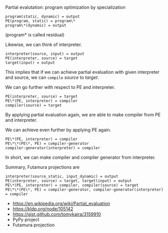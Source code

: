Partial evalutation: program optimization by specialization

```
program(static, dynamic) = output
PE(program, static) = program\*
program\*(dynamic) = output
```
(program\* is called residual)

Likewise, we can think of interpreter.
```
interpreter(source, input) = output
PE(interpreter, source) = target
target(input) = output
```
This implies that if we can achieve partial evaluation with given interpreter and source,
we can `compile` _source_ to _target_.

We can go further with respect to PE and interpreter.
```
PE(interpreter, source) = target
PE\*(PE, interpreter) = compiler
compiler(source) = target
```
By applying partial evaluation again, we are able to make compiler from PE and interpreter.

We can achieve even further by applying PE again.
```
PE\*(PE, interpreter) = compiler
PE\*\*(PE\*, PE) = compiler-generator
compiler-generator(interpreter) = compiler
```
In short, we can make compiler and compiler generator from interpreter.

Summary, Futamura projections are
```
interpreter(source_static, input_dynamic) = output
PE(interpreter, source) = target, target(input) = output
PE\*(PE, interpreter) = compiler, compiler(source) = target
PE\*\*(PE\*, PE) = compiler-generator, compiler-generator(interpreter) = compiler
```

- https://en.wikipedia.org/wiki/Partial_evaluation
- https://kldp.org/node/105142
- https://gist.github.com/tomykaira/3159910
- PyPy project
- Futamura projection
